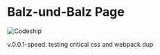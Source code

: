 # Balz-und-Balz Page

![Codeship](https://codeship.com/projects/7bdf5aa0-977f-0133-8063-02c848466e78/status?branch=master
)

v.0.0.1-speed: testing critical css and webpack dup
